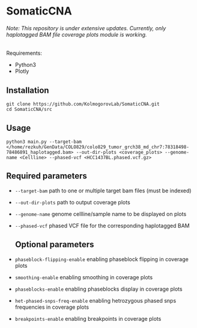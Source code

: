 # SomaticCNA

###### Note: This repository is under extensive updates. Currently, only haplotagged BAM file coverage plots module is working.

Requirements:
* Python3
* Plotly

## Installation
```
git clone https://github.com/KolmogorovLab/SomaticCNA.git
cd SomaticCNA/src
```

## Usage
```
python3 main.py --target-bam </home/rezkuh/GenData/COLO829/colo829_tumor_grch38_md_chr7:78318498-78486891_haplotagged.bam> --out-dir-plots <coverage_plots> --genome-name <Cellline> --phased-vcf <HCC1437BL.phased.vcf.gz>
```

## Required parameters

* `--target-bam` path to one or multiple target bam files (must be indexed)
  
* `--out-dir-plots` path to output coverage plots

* `--genome-name` genome cellline/sample name to be displayed on plots

* `--phased-vcf` phased VCF file for the corresponding haplotagged BAM
  
  ## Optional parameters
  
* `phaseblock-flipping-enable` enabling phaseblock flipping in coverage plots
  
* `smoothing-enable` enabling smoothing in coverage plots

* `phaseblocks-enable` enabling phaseblocks display in coverage plots

* `het-phased-snps-freq-enable` enabling hetrozygous phased snps frequencies in coverage plots

* `breakpoints-enable` enabling breakpoints in coverage plots
  
